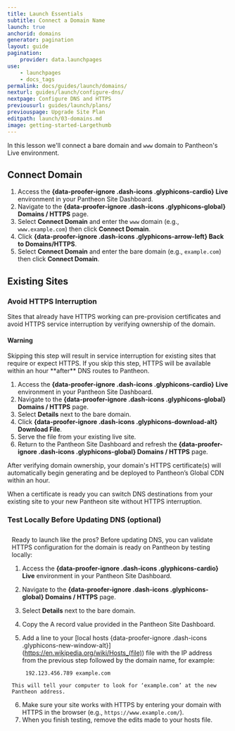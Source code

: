 ```yaml
---
title: Launch Essentials
subtitle: Connect a Domain Name
launch: true
anchorid: domains
generator: pagination
layout: guide
pagination:
    provider: data.launchpages
use:
    - launchpages
    - docs_tags
permalink: docs/guides/launch/domains/
nexturl: guides/launch/configure-dns/
nextpage: Configure DNS and HTTPS
previousurl: guides/launch/plans/
previouspage: Upgrade Site Plan
editpath: launch/03-domains.md
image: getting-started-Largethumb
---
```

In this lesson we'll connect a bare domain and `www` domain to Pantheon's Live environment.

## Connect Domain
1. Access the **[](){data-proofer-ignore .dash-icons .glyphicons-cardio} Live** environment in your Pantheon Site Dashboard.
2. Navigate to the **[](){data-proofer-ignore .dash-icons .glyphicons-global} Domains / HTTPS** page.
3. Select **Connect Domain** and enter the `www` domain (e.g., `www.example.com`) then click **Connect Domain**.
4. Click **[](){data-proofer-ignore .dash-icons .glyphicons-arrow-left} Back to Domains/HTTPS**.
5. Select **Connect Domain** and enter the bare domain (e.g., `example.com`) then click **Connect Domain**.

## Existing Sites
### Avoid HTTPS Interruption
Sites that already have HTTPS working can  pre-provision certificates and avoid HTTPS service interruption by verifying ownership of the domain.

<div class="alert alert-danger">
<h4 class="info">Warning</h4>
<p markdown="1">Skipping this step will result in service interruption for existing sites that require or expect HTTPS. If you skip this step, HTTPS will be available within an hour **after** DNS routes to Pantheon.</p>
</div>

1. Access the **[](){data-proofer-ignore .dash-icons .glyphicons-cardio} Live** environment in your Pantheon Site Dashboard.
2. Navigate to the **[](){data-proofer-ignore .dash-icons .glyphicons-global} Domains / HTTPS** page.
3. Select **Details** next to the bare domain.
4. Click **[](){data-proofer-ignore .dash-icons .glyphicons-download-alt} Download File**.
5. Serve the file from your existing live site.
6. Return to the Pantheon Site Dashboard and refresh the **[](){data-proofer-ignore .dash-icons .glyphicons-global} Domains / HTTPS** page.

After verifying domain ownership, your domain's HTTPS certificate(s) will automatically begin generating and be deployed to Pantheon’s Global CDN within an hour.

When a certificate is ready you can switch DNS destinations from your existing site to your new Pantheon site without HTTPS interruption.

<div class="panel panel-drop panel-guide" id="accordion">
  <div class="panel-heading panel-drop-heading">
    <a class="accordion-toggle panel-drop-title collapsed" data-toggle="collapse" data-parent="#accordion" data-proofer-ignore data-target="#local-test"><h3 class="info panel-title panel-drop-title" style="cursor:pointer;"><span style="line-height:.9" class="glyphicons glyphicons-info-sign"></span> Test Locally Before Updating DNS (optional)</h3></a>
  </div>
  <div id="local-test" class="collapse" markdown="1" style="padding:10px;">
  Ready to launch like the pros?
  Before updating DNS, you can validate HTTPS configuration for the domain is ready on Pantheon by testing locally:

  1. Access the **[](){data-proofer-ignore .dash-icons .glyphicons-cardio} Live** environment in your Pantheon Site Dashboard.
  2. Navigate to the **[](){data-proofer-ignore .dash-icons .glyphicons-global} Domains / HTTPS** page.
  3. Select **Details** next to the bare domain.
  4. Copy the A record value provided in the Pantheon Site Dashboard.
  5. Add a line to your [local hosts [](){data-proofer-ignore .dash-icons .glyphicons-new-window-alt}](https://en.wikipedia.org/wiki/Hosts_(file)) file with the IP address from the previous step followed by the domain name, for example:

          192.123.456.789 example.com

    This will tell your computer to look for ‘example.com’ at the new Pantheon address.

  6. Make sure your site works with HTTPS by entering your domain with HTTPS in the browser (e.g., `https://www.example.com/`).
  7. When you finish testing, remove the edits made to your hosts file.
  </div>
</div>
